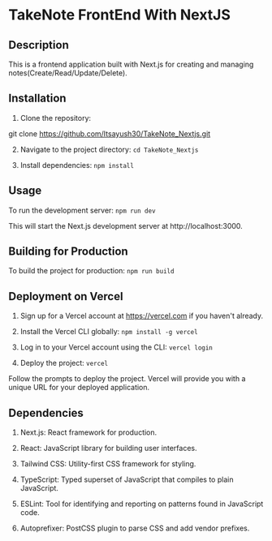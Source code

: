 # TakeNote FrontEnd With NextJS

## Description

This is a frontend application built with Next.js for creating and managing notes(Create/Read/Update/Delete).

## Installation

1. Clone the repository:


git clone https://github.com/Itsayush30/TakeNote_Nextjs.git

2. Navigate to the project directory:  `cd TakeNote_Nextjs`

3. Install dependencies: `npm install`

## Usage 

To run the development server: `npm run dev`

This will start the Next.js development server at http://localhost:3000.

## Building for Production

To build the project for production: `npm run build`

## Deployment on Vercel

1. Sign up for a Vercel account at https://vercel.com if you haven't already.

2. Install the Vercel CLI globally: `npm install -g vercel`

3. Log in to your Vercel account using the CLI: `vercel login`

4. Deploy the project: `vercel`

Follow the prompts to deploy the project. Vercel will provide you with a unique URL for your deployed application.

## Dependencies

1. Next.js: React framework for production.

2. React: JavaScript library for building user interfaces.

3. Tailwind CSS: Utility-first CSS framework for styling.

4. TypeScript: Typed superset of JavaScript that compiles to plain JavaScript.

5. ESLint: Tool for identifying and reporting on patterns found in JavaScript code.

6. Autoprefixer: PostCSS plugin to parse CSS and add vendor prefixes.








